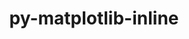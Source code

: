 ---
title: "py-matplotlib-inline"
layout: cache
categories: [package, develop]
meta: {"compilers": ["gcc@=11.1.0", "gcc@=11.4.0", "gcc@=9.4.0", "oneapi@=2024.2.1"], "num_specs": 99, "num_specs_by_stack": {"data-vis-sdk": 8, "e4s": 28, "e4s-neoverse-v2": 17, "e4s-neoverse_v1": 9, "e4s-oneapi": 33, "e4s-power": 4, "root": 99}, "oss": ["ubuntu20.04", "ubuntu22.04"], "platforms": ["linux"], "stacks": ["data-vis-sdk", "e4s", "e4s-neoverse-v2", "e4s-neoverse_v1", "e4s-oneapi", "e4s-power", "root"], "targets": ["neoverse_v1", "neoverse_v2", "ppc64le", "x86_64_v3"], "versions": ["0.1.6"]}
spec_details: [{"compiler": "gcc@=11.4.0", "hash": "2chlqdsj4drs276grjagdw6iu7hkz4vh", "os": "ubuntu22.04", "platform": "linux", "size": "-", "stacks": ["e4s", "root"], "target": "x86_64_v3", "variants": ["build_system=python_pip"], "versions": ["0.1.6"]}, {"compiler": "gcc@=11.4.0", "hash": "2l74toeainma64q75hjmae227jm32s6s", "os": "ubuntu22.04", "platform": "linux", "size": "-", "stacks": ["e4s", "root"], "target": "x86_64_v3", "variants": ["build_system=python_pip"], "versions": ["0.1.6"]}, {"compiler": "oneapi@=2024.2.1", "hash": "2qtzf374pellszx64jk77zd3pkd6c4l2", "os": "ubuntu22.04", "platform": "linux", "size": "-", "stacks": ["e4s-oneapi", "root"], "target": "x86_64_v3", "variants": ["build_system=python_pip"], "versions": ["0.1.6"]}, {"compiler": "gcc@=11.4.0", "hash": "3mnbqelm4xuyiyi2i6lo2u6pqytprd5j", "os": "ubuntu22.04", "platform": "linux", "size": "-", "stacks": ["e4s", "root"], "target": "x86_64_v3", "variants": ["build_system=python_pip"], "versions": ["0.1.6"]}, {"compiler": "gcc@=11.1.0", "hash": "3mwaeqrmmtrsgp2z7tp4fsyaeioruby3", "os": "ubuntu20.04", "platform": "linux", "size": "-", "stacks": ["data-vis-sdk", "root"], "target": "x86_64_v3", "variants": ["build_system=python_pip"], "versions": ["0.1.6"]}, {"compiler": "gcc@=11.4.0", "hash": "3q32l3bdyvoyssess7qacxdv2tcjfd2t", "os": "ubuntu22.04", "platform": "linux", "size": "-", "stacks": ["e4s", "root"], "target": "x86_64_v3", "variants": ["build_system=python_pip"], "versions": ["0.1.6"]}, {"compiler": "oneapi@=2024.2.1", "hash": "5s42h644sa3tf6rdoszlfgzovg4wircb", "os": "ubuntu22.04", "platform": "linux", "size": "-", "stacks": ["e4s-oneapi", "root"], "target": "x86_64_v3", "variants": ["build_system=python_pip"], "versions": ["0.1.6"]}, {"compiler": "gcc@=11.4.0", "hash": "5v2tznsrs4cgdsit4cggtkrwroezma4y", "os": "ubuntu22.04", "platform": "linux", "size": "-", "stacks": ["e4s-neoverse-v2", "root"], "target": "neoverse_v2", "variants": ["build_system=python_pip"], "versions": ["0.1.6"]}, {"compiler": "gcc@=11.4.0", "hash": "5vtcdkrul7lzmfcmtmjxj6oia6joubmd", "os": "ubuntu22.04", "platform": "linux", "size": "-", "stacks": ["e4s", "root"], "target": "x86_64_v3", "variants": ["build_system=python_pip"], "versions": ["0.1.6"]}, {"compiler": "gcc@=11.4.0", "hash": "65v6fqcmfogs4teg2v755rmgnbxd6uig", "os": "ubuntu22.04", "platform": "linux", "size": "-", "stacks": ["e4s-neoverse-v2", "root"], "target": "neoverse_v2", "variants": ["build_system=python_pip"], "versions": ["0.1.6"]}, {"compiler": "gcc@=11.4.0", "hash": "6hfrpztxfrm52d3ncgpcfl4ih4sduib7", "os": "ubuntu22.04", "platform": "linux", "size": "-", "stacks": ["e4s-neoverse-v2", "root"], "target": "neoverse_v2", "variants": ["build_system=python_pip"], "versions": ["0.1.6"]}, {"compiler": "gcc@=11.4.0", "hash": "6mh2owqahsviuq22ykv7shmdiafqfaqr", "os": "ubuntu22.04", "platform": "linux", "size": "-", "stacks": ["e4s", "root"], "target": "x86_64_v3", "variants": ["build_system=python_pip"], "versions": ["0.1.6"]}, {"compiler": "oneapi@=2024.2.1", "hash": "6ouffoji53omfwzgpl3s6zjzxo43ajng", "os": "ubuntu22.04", "platform": "linux", "size": "-", "stacks": ["e4s-oneapi", "root"], "target": "x86_64_v3", "variants": ["build_system=python_pip"], "versions": ["0.1.6"]}, {"compiler": "gcc@=11.4.0", "hash": "6ro5v6nlszp7hr2zflznmmfutlzoxi2s", "os": "ubuntu22.04", "platform": "linux", "size": "-", "stacks": ["e4s", "root"], "target": "x86_64_v3", "variants": ["build_system=python_pip"], "versions": ["0.1.6"]}, {"compiler": "gcc@=11.4.0", "hash": "77itkcp4mg5fk3pnsymytotkrf6wz2ky", "os": "ubuntu22.04", "platform": "linux", "size": "-", "stacks": ["e4s", "root"], "target": "x86_64_v3", "variants": ["build_system=python_pip"], "versions": ["0.1.6"]}, {"compiler": "gcc@=11.4.0", "hash": "77qy6asr344zvzypyfeo4gztckreezxy", "os": "ubuntu22.04", "platform": "linux", "size": "-", "stacks": ["e4s-neoverse-v2", "root"], "target": "neoverse_v2", "variants": ["build_system=python_pip"], "versions": ["0.1.6"]}, {"compiler": "oneapi@=2024.2.1", "hash": "7gb2pbuadhidcnckyj6i2wtr4h5xslsp", "os": "ubuntu22.04", "platform": "linux", "size": "-", "stacks": ["e4s-oneapi", "root"], "target": "x86_64_v3", "variants": ["build_system=python_pip"], "versions": ["0.1.6"]}, {"compiler": "oneapi@=2024.2.1", "hash": "7ho3wck6ymr5q3vai4cowntmndrgbsmc", "os": "ubuntu22.04", "platform": "linux", "size": "-", "stacks": ["e4s-oneapi", "root"], "target": "x86_64_v3", "variants": ["build_system=python_pip"], "versions": ["0.1.6"]}, {"compiler": "oneapi@=2024.2.1", "hash": "7poh6senbg735d2k5hitwriefsnmq4cn", "os": "ubuntu22.04", "platform": "linux", "size": "-", "stacks": ["e4s-oneapi", "root"], "target": "x86_64_v3", "variants": ["build_system=python_pip"], "versions": ["0.1.6"]}, {"compiler": "gcc@=11.4.0", "hash": "7qf56d3jfwlljuezd5tdumnbahtaq546", "os": "ubuntu22.04", "platform": "linux", "size": "-", "stacks": ["e4s-neoverse_v1", "root"], "target": "neoverse_v1", "variants": ["build_system=python_pip"], "versions": ["0.1.6"]}, {"compiler": "gcc@=11.4.0", "hash": "7xzpr4yndd42eesnwpsekgq4dqogwqws", "os": "ubuntu22.04", "platform": "linux", "size": "-", "stacks": ["e4s", "root"], "target": "x86_64_v3", "variants": ["build_system=python_pip"], "versions": ["0.1.6"]}, {"compiler": "oneapi@=2024.2.1", "hash": "7z652ghpvxi7sbcxmqjtvzj6oqzq3t6i", "os": "ubuntu22.04", "platform": "linux", "size": "-", "stacks": ["e4s-oneapi", "root"], "target": "x86_64_v3", "variants": ["build_system=python_pip"], "versions": ["0.1.6"]}, {"compiler": "gcc@=9.4.0", "hash": "7zsh5rfnrgvym6ihkppuasjl4ba2slbd", "os": "ubuntu20.04", "platform": "linux", "size": "-", "stacks": ["e4s-power", "root"], "target": "ppc64le", "variants": ["build_system=python_pip"], "versions": ["0.1.6"]}, {"compiler": "gcc@=11.4.0", "hash": "a72madrn24ar76out36kjyqp5rqzc7vm", "os": "ubuntu22.04", "platform": "linux", "size": "-", "stacks": ["e4s", "root"], "target": "x86_64_v3", "variants": ["build_system=python_pip"], "versions": ["0.1.6"]}, {"compiler": "gcc@=11.4.0", "hash": "adyhlrxe2pmacqj5ip47id36hdt6zzb4", "os": "ubuntu22.04", "platform": "linux", "size": "-", "stacks": ["e4s-neoverse_v1", "root"], "target": "neoverse_v1", "variants": ["build_system=python_pip"], "versions": ["0.1.6"]}, {"compiler": "oneapi@=2024.2.1", "hash": "ah7sr6hrxjmqf2irvqxpx4tpm5eoahrd", "os": "ubuntu22.04", "platform": "linux", "size": "-", "stacks": ["e4s-oneapi", "root"], "target": "x86_64_v3", "variants": ["build_system=python_pip"], "versions": ["0.1.6"]}, {"compiler": "gcc@=11.4.0", "hash": "al6bhtrwtkptvvhdsm3bqugkkdsdiyp7", "os": "ubuntu22.04", "platform": "linux", "size": "-", "stacks": ["e4s-neoverse-v2", "root"], "target": "neoverse_v2", "variants": ["build_system=python_pip"], "versions": ["0.1.6"]}, {"compiler": "oneapi@=2024.2.1", "hash": "au53sk5erawy5zz5nup44e2apj3xjvx4", "os": "ubuntu22.04", "platform": "linux", "size": "-", "stacks": ["e4s-oneapi", "root"], "target": "x86_64_v3", "variants": ["build_system=python_pip"], "versions": ["0.1.6"]}, {"compiler": "gcc@=11.4.0", "hash": "bg2wzrqokqafuqwi2urn2tsfwhhy53ef", "os": "ubuntu22.04", "platform": "linux", "size": "-", "stacks": ["e4s-neoverse-v2", "root"], "target": "neoverse_v2", "variants": ["build_system=python_pip"], "versions": ["0.1.6"]}, {"compiler": "gcc@=11.4.0", "hash": "bhacmvay4exp5nzrkbrqoqcwhtptemtn", "os": "ubuntu22.04", "platform": "linux", "size": "-", "stacks": ["e4s-neoverse-v2", "root"], "target": "neoverse_v2", "variants": ["build_system=python_pip"], "versions": ["0.1.6"]}, {"compiler": "gcc@=9.4.0", "hash": "bvv7dx2jrxajpni6elrtxuktzisdec23", "os": "ubuntu20.04", "platform": "linux", "size": "-", "stacks": ["e4s-power", "root"], "target": "ppc64le", "variants": ["build_system=python_pip"], "versions": ["0.1.6"]}, {"compiler": "gcc@=11.1.0", "hash": "bwglim42hkrgy4jddevpuykhvbieptsl", "os": "ubuntu20.04", "platform": "linux", "size": "-", "stacks": ["data-vis-sdk", "root"], "target": "x86_64_v3", "variants": ["build_system=python_pip"], "versions": ["0.1.6"]}, {"compiler": "gcc@=11.4.0", "hash": "by3mgfp3drg2gbsboudzgyt3verduwuq", "os": "ubuntu22.04", "platform": "linux", "size": "-", "stacks": ["e4s-neoverse_v1", "root"], "target": "neoverse_v1", "variants": ["build_system=python_pip"], "versions": ["0.1.6"]}, {"compiler": "oneapi@=2024.2.1", "hash": "c2yhcxzsso3v72qzqwv62ojapzrvowcr", "os": "ubuntu22.04", "platform": "linux", "size": "-", "stacks": ["e4s-oneapi", "root"], "target": "x86_64_v3", "variants": ["build_system=python_pip"], "versions": ["0.1.6"]}, {"compiler": "oneapi@=2024.2.1", "hash": "colbecb4egreogwbaujn7to5diphjt2w", "os": "ubuntu22.04", "platform": "linux", "size": "-", "stacks": ["e4s-oneapi", "root"], "target": "x86_64_v3", "variants": ["build_system=python_pip"], "versions": ["0.1.6"]}, {"compiler": "gcc@=11.4.0", "hash": "dxhds5grvkfxolxpoj6uap7vyn37p6xm", "os": "ubuntu22.04", "platform": "linux", "size": "-", "stacks": ["e4s", "root"], "target": "x86_64_v3", "variants": ["build_system=python_pip"], "versions": ["0.1.6"]}, {"compiler": "gcc@=11.1.0", "hash": "ef4lt3udfmtp2ad34cpq6p7oxwotgf5w", "os": "ubuntu20.04", "platform": "linux", "size": "-", "stacks": ["data-vis-sdk", "root"], "target": "x86_64_v3", "variants": ["build_system=python_pip"], "versions": ["0.1.6"]}, {"compiler": "gcc@=11.4.0", "hash": "ehlsiehmyfzf6vg5asqgxs4azgzu3mbw", "os": "ubuntu22.04", "platform": "linux", "size": "-", "stacks": ["e4s-neoverse-v2", "root"], "target": "neoverse_v2", "variants": ["build_system=python_pip"], "versions": ["0.1.6"]}, {"compiler": "gcc@=11.4.0", "hash": "ei6mye7m2z7aqamz4qsug7b5eyadzfvm", "os": "ubuntu22.04", "platform": "linux", "size": "-", "stacks": ["e4s", "root"], "target": "x86_64_v3", "variants": ["build_system=python_pip"], "versions": ["0.1.6"]}, {"compiler": "gcc@=11.4.0", "hash": "el3gizfmkdlygo6k7rw43p5yppr4rozp", "os": "ubuntu22.04", "platform": "linux", "size": "-", "stacks": ["e4s", "root"], "target": "x86_64_v3", "variants": ["build_system=python_pip"], "versions": ["0.1.6"]}, {"compiler": "gcc@=11.4.0", "hash": "ffn73y7jk2dgkxxgj4n6jxbuihfngupe", "os": "ubuntu22.04", "platform": "linux", "size": "-", "stacks": ["e4s-neoverse_v1", "root"], "target": "neoverse_v1", "variants": ["build_system=python_pip"], "versions": ["0.1.6"]}, {"compiler": "gcc@=11.4.0", "hash": "fjzuuovt7xem2ezjnwasgbverctkjxaj", "os": "ubuntu22.04", "platform": "linux", "size": "-", "stacks": ["e4s-neoverse-v2", "root"], "target": "neoverse_v2", "variants": ["build_system=python_pip"], "versions": ["0.1.6"]}, {"compiler": "gcc@=11.4.0", "hash": "frha7gdicnvh4wxgx3rphb7psosieuek", "os": "ubuntu22.04", "platform": "linux", "size": "-", "stacks": ["e4s", "root"], "target": "x86_64_v3", "variants": ["build_system=python_pip"], "versions": ["0.1.6"]}, {"compiler": "gcc@=11.4.0", "hash": "g2ncltnx6r5mpko63uhnm6m3e2mjzx7g", "os": "ubuntu22.04", "platform": "linux", "size": "-", "stacks": ["e4s-neoverse_v1", "root"], "target": "neoverse_v1", "variants": ["build_system=python_pip"], "versions": ["0.1.6"]}, {"compiler": "gcc@=11.4.0", "hash": "g5kqboqbonooc4ml4sfplrrk72peb3yq", "os": "ubuntu22.04", "platform": "linux", "size": "-", "stacks": ["e4s-neoverse-v2", "root"], "target": "neoverse_v2", "variants": ["build_system=python_pip"], "versions": ["0.1.6"]}, {"compiler": "oneapi@=2024.2.1", "hash": "gooyuk5azdw3rryguimghhifspvxpb6p", "os": "ubuntu22.04", "platform": "linux", "size": "-", "stacks": ["e4s-oneapi", "root"], "target": "x86_64_v3", "variants": ["build_system=python_pip"], "versions": ["0.1.6"]}, {"compiler": "gcc@=11.4.0", "hash": "gvw72grkn6ufsi5jtnlnqpum7mzhqx5v", "os": "ubuntu22.04", "platform": "linux", "size": "-", "stacks": ["e4s-neoverse-v2", "root"], "target": "neoverse_v2", "variants": ["build_system=python_pip"], "versions": ["0.1.6"]}, {"compiler": "gcc@=11.4.0", "hash": "gxisyg4gdrqbmeukb47puunhonbleruk", "os": "ubuntu22.04", "platform": "linux", "size": "-", "stacks": ["e4s-neoverse-v2", "root"], "target": "neoverse_v2", "variants": ["build_system=python_pip"], "versions": ["0.1.6"]}, {"compiler": "gcc@=11.4.0", "hash": "gzmif2hkiww7j2noi6mulu4zqpon7fod", "os": "ubuntu22.04", "platform": "linux", "size": "-", "stacks": ["e4s", "root"], "target": "x86_64_v3", "variants": ["build_system=python_pip"], "versions": ["0.1.6"]}, {"compiler": "oneapi@=2024.2.1", "hash": "h6mor2w5ji7szyfnc5qloskhyb63f5tx", "os": "ubuntu22.04", "platform": "linux", "size": "-", "stacks": ["e4s-oneapi", "root"], "target": "x86_64_v3", "variants": ["build_system=python_pip"], "versions": ["0.1.6"]}, {"compiler": "gcc@=11.1.0", "hash": "h7gizguznyspnjvs3qo2bxnjcb4p3y3g", "os": "ubuntu20.04", "platform": "linux", "size": "-", "stacks": ["data-vis-sdk", "root"], "target": "x86_64_v3", "variants": ["build_system=python_pip"], "versions": ["0.1.6"]}, {"compiler": "gcc@=11.4.0", "hash": "hia2ylxpazidav5z4zsrvv6u2t7wtlsc", "os": "ubuntu22.04", "platform": "linux", "size": "-", "stacks": ["e4s-neoverse_v1", "root"], "target": "neoverse_v1", "variants": ["build_system=python_pip"], "versions": ["0.1.6"]}, {"compiler": "gcc@=11.1.0", "hash": "hkvntzlnkh6ngxgcnxdwjlumukziyarj", "os": "ubuntu20.04", "platform": "linux", "size": "-", "stacks": ["data-vis-sdk", "root"], "target": "x86_64_v3", "variants": ["build_system=python_pip"], "versions": ["0.1.6"]}, {"compiler": "gcc@=11.4.0", "hash": "ifxqga6mekdk5i26krbbjif4kvlhw5cq", "os": "ubuntu22.04", "platform": "linux", "size": "-", "stacks": ["e4s", "root"], "target": "x86_64_v3", "variants": ["build_system=python_pip"], "versions": ["0.1.6"]}, {"compiler": "gcc@=11.1.0", "hash": "isahemc2rkzcue4ux2mydu7uly2jiaip", "os": "ubuntu20.04", "platform": "linux", "size": "-", "stacks": ["data-vis-sdk", "root"], "target": "x86_64_v3", "variants": ["build_system=python_pip"], "versions": ["0.1.6"]}, {"compiler": "oneapi@=2024.2.1", "hash": "jf7xcpc7gbpnwb5xhojeyhar545onexx", "os": "ubuntu22.04", "platform": "linux", "size": "-", "stacks": ["e4s-oneapi", "root"], "target": "x86_64_v3", "variants": ["build_system=python_pip"], "versions": ["0.1.6"]}, {"compiler": "gcc@=11.4.0", "hash": "juuiky7o7yrs77qn6r4lya4gudca4atw", "os": "ubuntu22.04", "platform": "linux", "size": "-", "stacks": ["e4s", "root"], "target": "x86_64_v3", "variants": ["build_system=python_pip"], "versions": ["0.1.6"]}, {"compiler": "oneapi@=2024.2.1", "hash": "kcmqtkaka7uukctsbq6bd6xqysczzmll", "os": "ubuntu22.04", "platform": "linux", "size": "-", "stacks": ["e4s-oneapi", "root"], "target": "x86_64_v3", "variants": ["build_system=python_pip"], "versions": ["0.1.6"]}, {"compiler": "oneapi@=2024.2.1", "hash": "l5cz5adklv6yu5aapk2rm7xwhrs666uz", "os": "ubuntu22.04", "platform": "linux", "size": "-", "stacks": ["e4s-oneapi", "root"], "target": "x86_64_v3", "variants": ["build_system=python_pip"], "versions": ["0.1.6"]}, {"compiler": "oneapi@=2024.2.1", "hash": "l6ej3yxc4z5nrpmqvir73y6fqrfsva6j", "os": "ubuntu22.04", "platform": "linux", "size": "-", "stacks": ["e4s-oneapi", "root"], "target": "x86_64_v3", "variants": ["build_system=python_pip"], "versions": ["0.1.6"]}, {"compiler": "oneapi@=2024.2.1", "hash": "ltragyvvpcjs7d2phq7kq74m66kc76th", "os": "ubuntu22.04", "platform": "linux", "size": "-", "stacks": ["e4s-oneapi", "root"], "target": "x86_64_v3", "variants": ["build_system=python_pip"], "versions": ["0.1.6"]}, {"compiler": "gcc@=11.1.0", "hash": "lwucze7ar6vxwb5f7w2oky3lyjhagzl2", "os": "ubuntu20.04", "platform": "linux", "size": "-", "stacks": ["data-vis-sdk", "root"], "target": "x86_64_v3", "variants": ["build_system=python_pip"], "versions": ["0.1.6"]}, {"compiler": "oneapi@=2024.2.1", "hash": "m4arghegrjc6wcmmz6iyxpgnj5zz7igl", "os": "ubuntu22.04", "platform": "linux", "size": "-", "stacks": ["e4s-oneapi", "root"], "target": "x86_64_v3", "variants": ["build_system=python_pip"], "versions": ["0.1.6"]}, {"compiler": "oneapi@=2024.2.1", "hash": "m6q2vxeaqv7qvc6wvjs7aru4yoz7fufe", "os": "ubuntu22.04", "platform": "linux", "size": "-", "stacks": ["e4s-oneapi", "root"], "target": "x86_64_v3", "variants": ["build_system=python_pip"], "versions": ["0.1.6"]}, {"compiler": "oneapi@=2024.2.1", "hash": "mfagn4q3oityt5mztwxxtrbqfocd7kq4", "os": "ubuntu22.04", "platform": "linux", "size": "-", "stacks": ["e4s-oneapi", "root"], "target": "x86_64_v3", "variants": ["build_system=python_pip"], "versions": ["0.1.6"]}, {"compiler": "oneapi@=2024.2.1", "hash": "mlcii5obupnktjyff3vzb3qe2ruubhki", "os": "ubuntu22.04", "platform": "linux", "size": "-", "stacks": ["e4s-oneapi", "root"], "target": "x86_64_v3", "variants": ["build_system=python_pip"], "versions": ["0.1.6"]}, {"compiler": "oneapi@=2024.2.1", "hash": "mr4kuy2hbhkuezrqauwltgesy4j5vdok", "os": "ubuntu22.04", "platform": "linux", "size": "-", "stacks": ["e4s-oneapi", "root"], "target": "x86_64_v3", "variants": ["build_system=python_pip"], "versions": ["0.1.6"]}, {"compiler": "gcc@=11.4.0", "hash": "n73epxhj37ccentzktsn72ltb6rpe752", "os": "ubuntu22.04", "platform": "linux", "size": "-", "stacks": ["e4s-neoverse_v1", "root"], "target": "neoverse_v1", "variants": ["build_system=python_pip"], "versions": ["0.1.6"]}, {"compiler": "gcc@=9.4.0", "hash": "naba5deecpubkvzeqbjyuyxy6kpcyxxj", "os": "ubuntu20.04", "platform": "linux", "size": "-", "stacks": ["e4s-power", "root"], "target": "ppc64le", "variants": ["build_system=python_pip"], "versions": ["0.1.6"]}, {"compiler": "gcc@=11.4.0", "hash": "no3eyzcuzds5sootjvz6o4cmfdz54gjx", "os": "ubuntu22.04", "platform": "linux", "size": "-", "stacks": ["e4s", "root"], "target": "x86_64_v3", "variants": ["build_system=python_pip"], "versions": ["0.1.6"]}, {"compiler": "gcc@=11.4.0", "hash": "ob5hbsnwkrreq4q7smrdqhy67a4rfdk6", "os": "ubuntu22.04", "platform": "linux", "size": "-", "stacks": ["e4s-neoverse-v2", "root"], "target": "neoverse_v2", "variants": ["build_system=python_pip"], "versions": ["0.1.6"]}, {"compiler": "gcc@=11.4.0", "hash": "owojvc7bbmpqt3lhhpqaa56zgjn7ywmk", "os": "ubuntu22.04", "platform": "linux", "size": "-", "stacks": ["e4s-neoverse-v2", "root"], "target": "neoverse_v2", "variants": ["build_system=python_pip"], "versions": ["0.1.6"]}, {"compiler": "gcc@=11.4.0", "hash": "oxrmk2rz2lvbqa6a7m6hohohxhm2lee3", "os": "ubuntu22.04", "platform": "linux", "size": "-", "stacks": ["e4s", "root"], "target": "x86_64_v3", "variants": ["build_system=python_pip"], "versions": ["0.1.6"]}, {"compiler": "oneapi@=2024.2.1", "hash": "oxuxjakjvj6q6phrobelqxvz42af5mfy", "os": "ubuntu22.04", "platform": "linux", "size": "-", "stacks": ["e4s-oneapi", "root"], "target": "x86_64_v3", "variants": ["build_system=python_pip"], "versions": ["0.1.6"]}, {"compiler": "oneapi@=2024.2.1", "hash": "p7zyn36bx2eagl2ddgwjxh35tnhxylti", "os": "ubuntu22.04", "platform": "linux", "size": "-", "stacks": ["e4s-oneapi", "root"], "target": "x86_64_v3", "variants": ["build_system=python_pip"], "versions": ["0.1.6"]}, {"compiler": "oneapi@=2024.2.1", "hash": "pamtd5utknuo24tswmr7xxwqblponua4", "os": "ubuntu22.04", "platform": "linux", "size": "-", "stacks": ["e4s-oneapi", "root"], "target": "x86_64_v3", "variants": ["build_system=python_pip"], "versions": ["0.1.6"]}, {"compiler": "gcc@=11.4.0", "hash": "preoco2dujaqyybpq5mkajmqbygdimxg", "os": "ubuntu22.04", "platform": "linux", "size": "-", "stacks": ["e4s-neoverse_v1", "root"], "target": "neoverse_v1", "variants": ["build_system=python_pip"], "versions": ["0.1.6"]}, {"compiler": "gcc@=9.4.0", "hash": "q5mtifzmstsy2zot4xjwsipuzojcvmy2", "os": "ubuntu20.04", "platform": "linux", "size": "-", "stacks": ["e4s-power", "root"], "target": "ppc64le", "variants": ["build_system=python_pip"], "versions": ["0.1.6"]}, {"compiler": "oneapi@=2024.2.1", "hash": "qaaah4lnsyqysi35zgq53brrx2joc5g3", "os": "ubuntu22.04", "platform": "linux", "size": "-", "stacks": ["e4s-oneapi", "root"], "target": "x86_64_v3", "variants": ["build_system=python_pip"], "versions": ["0.1.6"]}, {"compiler": "gcc@=11.4.0", "hash": "qbtx5ld344minipyh22ttl64yduzjbdi", "os": "ubuntu22.04", "platform": "linux", "size": "-", "stacks": ["e4s-neoverse_v1", "root"], "target": "neoverse_v1", "variants": ["build_system=python_pip"], "versions": ["0.1.6"]}, {"compiler": "oneapi@=2024.2.1", "hash": "qkr5iv6icq6wysvqgblie2grua6m2yew", "os": "ubuntu22.04", "platform": "linux", "size": "-", "stacks": ["e4s-oneapi", "root"], "target": "x86_64_v3", "variants": ["build_system=python_pip"], "versions": ["0.1.6"]}, {"compiler": "gcc@=11.4.0", "hash": "rdvxp7gvhc5mn556hof7mfelrja76sjx", "os": "ubuntu22.04", "platform": "linux", "size": "-", "stacks": ["e4s", "root"], "target": "x86_64_v3", "variants": ["build_system=python_pip"], "versions": ["0.1.6"]}, {"compiler": "gcc@=11.4.0", "hash": "rksbsinrxo575ot5mc5bpcgppopqciyu", "os": "ubuntu22.04", "platform": "linux", "size": "-", "stacks": ["e4s", "root"], "target": "x86_64_v3", "variants": ["build_system=python_pip"], "versions": ["0.1.6"]}, {"compiler": "gcc@=11.4.0", "hash": "skx556squqow32bekd54uvmean3likxm", "os": "ubuntu22.04", "platform": "linux", "size": "-", "stacks": ["e4s", "root"], "target": "x86_64_v3", "variants": ["build_system=python_pip"], "versions": ["0.1.6"]}, {"compiler": "oneapi@=2024.2.1", "hash": "tphj6o2wuiaaltleja3fddjqxzzfxjlu", "os": "ubuntu22.04", "platform": "linux", "size": "-", "stacks": ["e4s-oneapi", "root"], "target": "x86_64_v3", "variants": ["build_system=python_pip"], "versions": ["0.1.6"]}, {"compiler": "gcc@=11.4.0", "hash": "tusgxsh7dmqnnxexvtuqifwsq5xmyetk", "os": "ubuntu22.04", "platform": "linux", "size": "-", "stacks": ["e4s", "root"], "target": "x86_64_v3", "variants": ["build_system=python_pip"], "versions": ["0.1.6"]}, {"compiler": "oneapi@=2024.2.1", "hash": "uvifku4zofjcellchegziw45rdn6zbdr", "os": "ubuntu22.04", "platform": "linux", "size": "-", "stacks": ["e4s-oneapi", "root"], "target": "x86_64_v3", "variants": ["build_system=python_pip"], "versions": ["0.1.6"]}, {"compiler": "gcc@=11.1.0", "hash": "vafbyn2vrc2yy6u7mb3v2yhx6dqqifui", "os": "ubuntu20.04", "platform": "linux", "size": "-", "stacks": ["data-vis-sdk", "root"], "target": "x86_64_v3", "variants": ["build_system=python_pip"], "versions": ["0.1.6"]}, {"compiler": "oneapi@=2024.2.1", "hash": "vxuopmbfomikje7s7dddeksvbir2x7gn", "os": "ubuntu22.04", "platform": "linux", "size": "-", "stacks": ["e4s-oneapi", "root"], "target": "x86_64_v3", "variants": ["build_system=python_pip"], "versions": ["0.1.6"]}, {"compiler": "gcc@=11.4.0", "hash": "wls2i2wvhm7yovjldyxumr4osvdfvf3c", "os": "ubuntu22.04", "platform": "linux", "size": "-", "stacks": ["e4s", "root"], "target": "x86_64_v3", "variants": ["build_system=python_pip"], "versions": ["0.1.6"]}, {"compiler": "gcc@=11.4.0", "hash": "wqpxqorsjgqcjr3kgi4tntscg57jj7sk", "os": "ubuntu22.04", "platform": "linux", "size": "-", "stacks": ["e4s-neoverse-v2", "root"], "target": "neoverse_v2", "variants": ["build_system=python_pip"], "versions": ["0.1.6"]}, {"compiler": "oneapi@=2024.2.1", "hash": "wr7veuuhvulk6yawnnefgbydt6cznvl2", "os": "ubuntu22.04", "platform": "linux", "size": "-", "stacks": ["e4s-oneapi", "root"], "target": "x86_64_v3", "variants": ["build_system=python_pip"], "versions": ["0.1.6"]}, {"compiler": "oneapi@=2024.2.1", "hash": "ye5ly3ru2casxaybh77evjdk5wwalaal", "os": "ubuntu22.04", "platform": "linux", "size": "-", "stacks": ["e4s-oneapi", "root"], "target": "x86_64_v3", "variants": ["build_system=python_pip"], "versions": ["0.1.6"]}, {"compiler": "gcc@=11.4.0", "hash": "yhpclsc64b6ba4dfm6janm4voqyojo7k", "os": "ubuntu22.04", "platform": "linux", "size": "-", "stacks": ["e4s-neoverse-v2", "root"], "target": "neoverse_v2", "variants": ["build_system=python_pip"], "versions": ["0.1.6"]}, {"compiler": "gcc@=11.4.0", "hash": "yuorqc52weqcemyxotwacok6wtgiwsmx", "os": "ubuntu22.04", "platform": "linux", "size": "-", "stacks": ["e4s-neoverse-v2", "root"], "target": "neoverse_v2", "variants": ["build_system=python_pip"], "versions": ["0.1.6"]}, {"compiler": "gcc@=11.4.0", "hash": "z4jybeds636nymjz62owwlyaz2vicl2k", "os": "ubuntu22.04", "platform": "linux", "size": "-", "stacks": ["e4s", "root"], "target": "x86_64_v3", "variants": ["build_system=python_pip"], "versions": ["0.1.6"]}, {"compiler": "gcc@=11.4.0", "hash": "zbz3eopacozgxlxeqocj472trumsgyxb", "os": "ubuntu22.04", "platform": "linux", "size": "-", "stacks": ["e4s", "root"], "target": "x86_64_v3", "variants": ["build_system=python_pip"], "versions": ["0.1.6"]}, {"compiler": "gcc@=11.4.0", "hash": "ztqovtg4eual7yyye64mgu7g7nn3tsl2", "os": "ubuntu22.04", "platform": "linux", "size": "-", "stacks": ["e4s", "root"], "target": "x86_64_v3", "variants": ["build_system=python_pip"], "versions": ["0.1.6"]}, {"compiler": "gcc@=11.4.0", "hash": "zwtcdnsma6jrnabpxy5jspgiognl2k7h", "os": "ubuntu22.04", "platform": "linux", "size": "-", "stacks": ["e4s", "root"], "target": "x86_64_v3", "variants": ["build_system=python_pip"], "versions": ["0.1.6"]}]
---